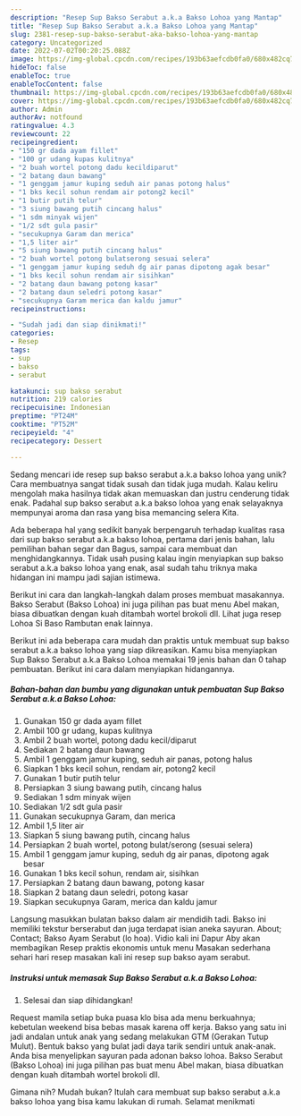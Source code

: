```yaml
---
description: "Resep Sup Bakso Serabut a.k.a Bakso Lohoa yang Mantap"
title: "Resep Sup Bakso Serabut a.k.a Bakso Lohoa yang Mantap"
slug: 2381-resep-sup-bakso-serabut-aka-bakso-lohoa-yang-mantap
category: Uncategorized
date: 2022-07-02T00:20:25.088Z
image: https://img-global.cpcdn.com/recipes/193b63aefcdb0fa0/680x482cq70/sup-bakso-serabut-aka-bakso-lohoa-foto-resep-utama.jpg
hideToc: false
enableToc: true
enableTocContent: false
thumbnail: https://img-global.cpcdn.com/recipes/193b63aefcdb0fa0/680x482cq70/sup-bakso-serabut-aka-bakso-lohoa-foto-resep-utama.jpg
cover: https://img-global.cpcdn.com/recipes/193b63aefcdb0fa0/680x482cq70/sup-bakso-serabut-aka-bakso-lohoa-foto-resep-utama.jpg
author: Admin
authorAv: notfound
ratingvalue: 4.3
reviewcount: 22
recipeingredient:
- "150 gr dada ayam fillet"
- "100 gr udang kupas kulitnya"
- "2 buah wortel potong dadu kecildiparut"
- "2 batang daun bawang"
- "1 genggam jamur kuping seduh air panas potong halus"
- "1 bks kecil sohun rendam air potong2 kecil"
- "1 butir putih telur"
- "3 siung bawang putih cincang halus"
- "1 sdm minyak wijen"
- "1/2 sdt gula pasir"
- "secukupnya Garam dan merica"
- "1,5 liter air"
- "5 siung bawang putih cincang halus"
- "2 buah wortel potong bulatserong sesuai selera"
- "1 genggam jamur kuping seduh dg air panas dipotong agak besar"
- "1 bks kecil sohun rendam air sisihkan"
- "2 batang daun bawang potong kasar"
- "2 batang daun seledri potong kasar"
- "secukupnya Garam merica dan kaldu jamur"
recipeinstructions:

- "Sudah jadi dan siap dinikmati!"
categories:
- Resep
tags:
- sup
- bakso
- serabut

katakunci: sup bakso serabut 
nutrition: 219 calories
recipecuisine: Indonesian
preptime: "PT24M"
cooktime: "PT52M"
recipeyield: "4"
recipecategory: Dessert

---
```





Sedang mencari ide resep sup bakso serabut a.k.a bakso lohoa yang unik? Cara membuatnya sangat tidak susah dan tidak juga mudah. Kalau keliru mengolah maka hasilnya tidak akan memuaskan dan justru cenderung tidak enak. Padahal sup bakso serabut a.k.a bakso lohoa yang enak selayaknya mempunyai aroma dan rasa yang bisa memancing selera Kita.





Ada beberapa hal yang sedikit banyak berpengaruh terhadap kualitas rasa dari sup bakso serabut a.k.a bakso lohoa, pertama dari jenis bahan, lalu pemilihan bahan segar dan Bagus, sampai cara membuat dan menghidangkannya. Tidak usah pusing kalau ingin menyiapkan sup bakso serabut a.k.a bakso lohoa yang enak,      asal sudah tahu triknya maka hidangan ini mampu jadi sajian istimewa.














Berikut ini cara dan langkah-langkah dalam proses membuat masakannya. Bakso Serabut (Bakso Lohoa) ini juga pilihan pas buat menu Abel makan, biasa dibuatkan dengan kuah ditambah wortel brokoli dll. Lihat juga resep Lohoa Si Baso Rambutan enak lainnya.






Berikut ini ada beberapa cara mudah dan praktis untuk membuat sup bakso serabut a.k.a bakso lohoa yang siap dikreasikan. Kamu bisa menyiapkan Sup Bakso Serabut a.k.a Bakso Lohoa memakai 19 jenis bahan dan 0 tahap pembuatan. Berikut ini cara dalam menyiapkan hidangannya.

<!--inarticleads1-->

##### Bahan-bahan dan bumbu yang digunakan untuk pembuatan Sup Bakso Serabut a.k.a Bakso Lohoa:

1. Gunakan 150 gr dada ayam fillet
1. Ambil 100 gr udang, kupas kulitnya
1. Ambil 2 buah wortel, potong dadu kecil/diparut
1. Sediakan 2 batang daun bawang
1. Ambil 1 genggam jamur kuping, seduh air panas, potong halus
1. Siapkan 1 bks kecil sohun, rendam air, potong2 kecil
1. Gunakan 1 butir putih telur
1. Persiapkan 3 siung bawang putih, cincang halus
1. Sediakan 1 sdm minyak wijen
1. Sediakan 1/2 sdt gula pasir
1. Gunakan secukupnya Garam, dan merica
1. Ambil 1,5 liter air
1. Siapkan 5 siung bawang putih, cincang halus
1. Persiapkan 2 buah wortel, potong bulat/serong (sesuai selera)
1. Ambil 1 genggam jamur kuping, seduh dg air panas, dipotong agak besar
1. Gunakan 1 bks kecil sohun, rendam air, sisihkan
1. Persiapkan 2 batang daun bawang, potong kasar
1. Siapkan 2 batang daun seledri, potong kasar
1. Siapkan secukupnya Garam, merica dan kaldu jamur


Langsung masukkan bulatan bakso dalam air mendidih tadi. Bakso ini memiliki tekstur berserabut dan juga terdapat isian aneka sayuran. About; Contact; Bakso Ayam Serabut (lo hoa). Vidio kali ini Dapur Aby akan membagikan Resep praktis ekonomis untuk menu Masakan sederhana sehari hari resep masakan kali ini resep sup bakso ayam serabut. 

<!--inarticleads2-->

##### Instruksi untuk memasak Sup Bakso Serabut a.k.a Bakso Lohoa:


1. Selesai dan siap dihidangkan!

Request mamila setiap buka puasa klo bisa ada menu berkuahnya; kebetulan weekend bisa bebas masak karena off kerja. Bakso yang satu ini jadi andalan untuk anak yang sedang melakukan GTM (Gerakan Tutup Mulut). Bentuk bakso yang bulat jadi daya tarik sendiri untuk anak-anak. Anda bisa menyelipkan sayuran pada adonan bakso lohoa. Bakso Serabut (Bakso Lohoa) ini juga pilihan pas buat menu Abel makan, biasa dibuatkan dengan kuah ditambah wortel brokoli dll. 

Gimana nih? Mudah bukan? Itulah cara membuat sup bakso serabut a.k.a bakso lohoa yang bisa kamu lakukan di rumah. Selamat menikmati
